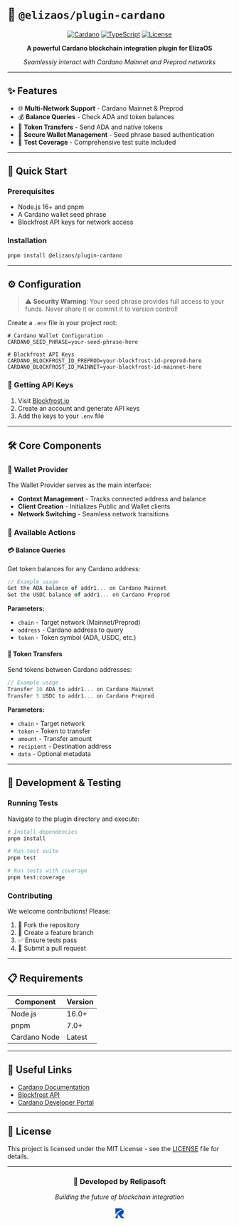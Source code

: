 # 🔗 `@elizaos/plugin-cardano`

<div align="center">

[![Cardano](https://img.shields.io/badge/Cardano-0033AD?style=for-the-badge&logo=cardano&logoColor=white)](https://cardano.org/)
[![TypeScript](https://img.shields.io/badge/TypeScript-007ACC?style=for-the-badge&logo=typescript&logoColor=white)](https://www.typescriptlang.org/)
[![License](https://img.shields.io/badge/License-MIT-green.svg?style=for-the-badge)](LICENSE)

**A powerful Cardano blockchain integration plugin for ElizaOS**

*Seamlessly interact with Cardano Mainnet and Preprod networks*

</div>

---

## ✨ Features

- 🌐 **Multi-Network Support** - Cardano Mainnet & Preprod
- 💰 **Balance Queries** - Check ADA and token balances
- 💸 **Token Transfers** - Send ADA and native tokens
- 🔐 **Secure Wallet Management** - Seed phrase based authentication
- 🧪 **Test Coverage** - Comprehensive test suite included

---

## 🚀 Quick Start

### Prerequisites

- Node.js 16+ and pnpm
- A Cardano wallet seed phrase
- Blockfrost API keys for network access

### Installation

```bash
pnpm install @elizaos/plugin-cardano
```

---

## ⚙️ Configuration

> ⚠️ **Security Warning**: Your seed phrase provides full access to your funds. Never share it or commit it to version control!

Create a `.env` file in your project root:

```env
# Cardano Wallet Configuration
CARDANO_SEED_PHRASE=your-seed-phrase-here

# Blockfrost API Keys
CARDANO_BLOCKFROST_ID_PREPROD=your-blockfrost-id-preprod-here
CARDANO_BLOCKFROST_ID_MAINNET=your-blockfrost-id-mainnet-here
```

### 🔑 Getting API Keys

1. Visit [Blockfrost.io](https://blockfrost.io/)
2. Create an account and generate API keys
3. Add the keys to your `.env` file

---

## 🛠️ Core Components

### 📡 Wallet Provider

The Wallet Provider serves as the main interface:

- **Context Management** - Tracks connected address and balance
- **Client Creation** - Initializes Public and Wallet clients
- **Network Switching** - Seamless network transitions

### 🎯 Available Actions

#### 💳 Balance Queries

Get token balances for any Cardano address:

```typescript
// Example usage
Get the ADA balance of addr1... on Cardano Mainnet
Get the USDC balance of addr1... on Cardano Preprod
```

**Parameters:**
- `chain` - Target network (Mainnet/Preprod)
- `address` - Cardano address to query
- `token` - Token symbol (ADA, USDC, etc.)

#### 💸 Token Transfers

Send tokens between Cardano addresses:

```typescript
// Example usage
Transfer 10 ADA to addr1... on Cardano Mainnet
Transfer 5 USDC to addr1... on Cardano Preprod
```

**Parameters:**
- `chain` - Target network
- `token` - Token to transfer
- `amount` - Transfer amount
- `recipient` - Destination address
- `data` - Optional metadata

---

## 🧪 Development & Testing

### Running Tests

Navigate to the plugin directory and execute:

```bash
# Install dependencies
pnpm install

# Run test suite
pnpm test

# Run tests with coverage
pnpm test:coverage
```

### Contributing

We welcome contributions! Please:

1. 🍴 Fork the repository
2. 🌟 Create a feature branch
3. ✅ Ensure tests pass
4. 📝 Submit a pull request

---

## 📋 Requirements

| Component | Version |
|-----------|---------|
| Node.js | 16.0+ |
| pnpm | 7.0+ |
| Cardano Node | Latest |

---

## 🔗 Useful Links

- [Cardano Documentation](https://docs.cardano.org/)
- [Blockfrost API](https://docs.blockfrost.io/)
- [Cardano Developer Portal](https://developers.cardano.org/)

---

## 📄 License

This project is licensed under the MIT License - see the [LICENSE](LICENSE) file for details.

---

<div align="center">

### 🏢 Developed by Relipasoft

*Building the future of blockchain integration*

[![Website](data:image/png;base64,iVBORw0KGgoAAAANSUhEUgAAABwAAAAcCAYAAAByDd+UAAAA/ElEQVR4AWJwL/ChKx6BFjL4nbEFlFvGNgyEMBSd4DZgA2bIBoxByxo3ACMwBr13YApWuLggEvoSiW2Sa1K8BgxPsmwDk5UkxluFkbmMdOZxixA47xDSSK0b97hfCDuTprOeKa/9XSGKIhRaYzAufEN4TrEHQ5JYi7AzXpmJYhUSxNSVBMgWYYH9piiqJBTaZcChEVZYJ6WsSNsiMR3WskYG50VCBz2mkdHW86QQlaltDEJI5dToK2HceoDxcpiXK2mwC6FQYC+8kXqr8EIhFpe4/0AoGm+LuLLZFouJAkLhQGgiIRbLSigceVX6ayOmTtAH4THiEGLCf32EnwDSXhneb6sDAAAAAElFTkSuQmCC)](https://relipasoft.com)

</div>